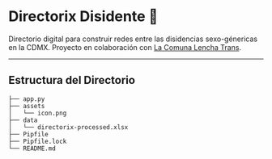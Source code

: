 # Directorix Disidente 🌈

Directorio digital para construir redes entre las disidencias sexo-génericas en la CDMX. Proyecto en colaboración con [La Comuna Lencha Trans](https://www.instagram.com/lacomuna.lenchatrans/).

---

## Estructura del Directorio

```
├── app.py              
├── assets
│   └── icon.png
├── data
│   └── directorix-processed.xlsx
├── Pipfile
├── Pipfile.lock
└── README.md
```